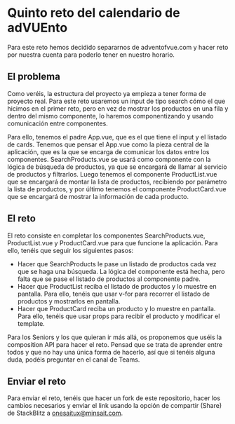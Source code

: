 # Quinto reto del calendario de adVUEnto
Para este reto hemos decidido separarnos de adventofvue.com y
hacer reto por nuestra cuenta para poderlo tener en nuestro horario.

## El problema
Como veréis, la estructura del proyecto ya empieza a tener forma de proyecto real. Para este reto
usaremos un input de tipo search cómo el que hicimos en el primer reto, pero en vez de
mostrar los productos en una fila y dentro del mismo componente, lo haremos componentizando y usando
comunicación entre componentes.

Para ello, tenemos el padre App.vue, que es el que tiene el input y el listado de cards. Tenemos que 
pensar el App.vue como la pieza central de la aplicación, que es la que se encarga de comunicar los datos
entre los componentes. SearchProducts.vue se usará como componente con la lógica de búsqueda de productos,
ya que se encargará de llamar al servicio de productos y filtrarlos. Luego tenemos el componente ProductList.vue
que se encargará de montar la lista de productos, recibiendo por parámetro la lista de productos, y por último 
tenemos el componente ProductCard.vue que se encargará de mostrar la información de cada producto.

## El reto
El reto consiste en completar los componentes SearchProducts.vue, ProductList.vue y ProductCard.vue para que 
funcione la aplicación. Para ello, tenéis que seguir los siguientes pasos:
- Hacer que SearchProducts le pase un listado de productos cada vez que se haga una búsqueda. La lógica del componente 
está hecha, pero falta que se pase el listado de productos al componente padre.
- Hacer que ProductList reciba el listado de productos y lo muestre en pantalla. Para ello, tenéis que usar v-for para
recorrer el listado de productos y mostrarlos en pantalla.
- Hacer que ProductCard reciba un producto y lo muestre en pantalla. Para ello, tenéis que usar props para recibir el producto 
y modificar el template.

Para los Seniors y los que quieran ir más allá, os proponemos que uséis la composition API para hacer el reto. Pensad que se
trata de aprender entre todos y que no hay una única forma de hacerlo, así que si tenéis alguna duda, podéis preguntar en el
canal de Teams.

## Enviar el reto
Para enviar el reto, tenéis que hacer un fork de este repositorio, hacer los cambios necesarios y enviar el link usando la
opción de compartir (Share) de StackBlitz a onesaitux@minsait.com.